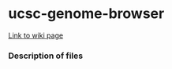 # ucsc-genome-browser
[Link to wiki page](https://github.com/gladstone-institutes/Bioinformatics-Workshops/wiki/Data-Visualization-with-UCSC-Genome-Browser)

### Description of files
